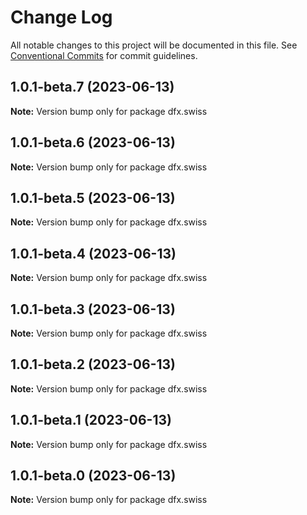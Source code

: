 # Change Log

All notable changes to this project will be documented in this file.
See [Conventional Commits](https://conventionalcommits.org) for commit guidelines.

## 1.0.1-beta.7 (2023-06-13)

**Note:** Version bump only for package dfx.swiss





## 1.0.1-beta.6 (2023-06-13)

**Note:** Version bump only for package dfx.swiss





## 1.0.1-beta.5 (2023-06-13)

**Note:** Version bump only for package dfx.swiss





## 1.0.1-beta.4 (2023-06-13)

**Note:** Version bump only for package dfx.swiss





## 1.0.1-beta.3 (2023-06-13)

**Note:** Version bump only for package dfx.swiss





## 1.0.1-beta.2 (2023-06-13)

**Note:** Version bump only for package dfx.swiss





## 1.0.1-beta.1 (2023-06-13)

**Note:** Version bump only for package dfx.swiss





## 1.0.1-beta.0 (2023-06-13)

**Note:** Version bump only for package dfx.swiss

